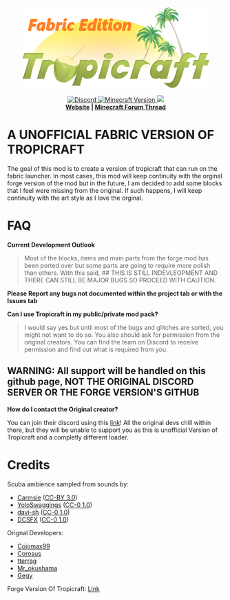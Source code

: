 <p align="center">
  <img src="https://github.com/Dragon-Seeker/Tropicraft-Fabric-Port/blob/main-1.16.5/.github/logo.png">
</p>  

<p align="center">
  <a href="https://discord.gg/Q24TRnx">
      <img src="https://img.shields.io/discord/870127395250794528.svg?colorB=7289DA&label=Discord&style=flat-square" alt="Discord">
  </a>
  <a href="https://www.curseforge.com/minecraft/mc-mods/tropicraft-unoffical-port">
      <img src="http://cf.way2muchnoise.eu/versions/For%20MC_tropicraft-unoffical-port_latest.svg" alt="Minecraft Version">
      <img src="http://cf.way2muchnoise.eu/tropicraft-unoffical-port.svg">
  </a>
  <br>
  <strong><a href="https://tropicraft.net/">Website</a> | <a href="https://www.minecraftforum.net/topic/533512">Minecraft Forum Thread</a> </strong>
</p> 

# A UNOFFICIAL FABRIC VERSION OF TROPICRAFT

The goal of this mod is to create a version of tropicraft that can run on the fabric launcher. In most cases, this mod will keep continuity with the orginal forge version of the mod but in the future, I am decided to add some blocks that I feel were missing from the original. If such happens, I will keep continuity with the art style as I love the orginal.


FAQ
===
**Current Development Outlook**
> Most of the blocks, items and main parts from the forge mod has been ported over but some parts are going to require more polish than others. With this said, ## THIS IS STILL INDEVLEOPMENT AND THERE CAN STILL BE MAJOR BUGS SO PROCEED WITH CAUTION.

**Please Report any bugs not documented within the project tab or with the Issues tab**


**Can I use Tropicraft in my public/private mod pack?**
> I would say yes but until most of the bugs and glitches are sorted, you might not want to do so. You also should ask for permission from the original creators. You can find the team on Discord to receive permission and find out what is required from you.

## WARNING: All support will be handled on this github page, NOT THE ORIGINAL DISCORD SERVER OR THE FORGE VERSION'S GITHUB


**How do I contact the Original creator?**

You can join their discord using this [link](https://discord.gg/Q24TRnx)! All the original devs chill within there, but they will be unable to support you as this is unofficial Version of Tropicraft and a completly different loader.   

Credits
=======


Scuba ambience sampled from sounds by:

- [Carmsie](https://freesound.org/people/carmsie/) ([CC-BY 3.0](https://creativecommons.org/licenses/by/3.0/))
- [YoloSwaggings](https://freesound.org/people/YoloSwaggings/) ([CC-0 1.0](https://creativecommons.org/publicdomain/zero/1.0/))
- [davi-sh](https://freesound.org/people/davi-sh/) ([CC-0 1.0](http://creativecommons.org/publicdomain/zero/1.0/))
- [DCSFX](https://freesound.org/people/DCSFX/) ([CC-0 1.0](http://creativecommons.org/publicdomain/zero/1.0/))


Orignal Developers:

- [Cojomax99](https://twitter.com/Cojomax99)
- [Corosus](https://twitter.com/CordonFreeman)
- [tterrag](https://twitter.com/tterrag1098)
- [Mr_okushama](https://twitter.com/Mr_okushama)
- [Gegy](https://twitter.com/gegy1000)


Forge Version Of Tropicraft: [Link](https://github.com/Tropicraft/Tropicraft)
